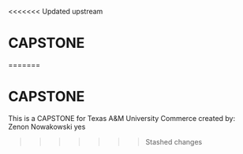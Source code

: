 <<<<<<< Updated upstream
# CAPSTONE
=======
# CAPSTONE
This is a CAPSTONE for Texas A&M University Commerce created by: 
Zenon Nowakowski yes
>>>>>>> Stashed changes
